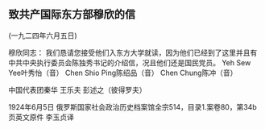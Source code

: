 ## 致共产国际东方部穆欣的信

(一九二四年六月五日)

穆欣同志：
我们恳请您接受他们入东方大学就读，因为他们已经到了这里并且有中共中央执行委员会陈独秀书记的介绍信，况且他们还是国民党员。
Yeh Sew Yee叶秀怡（音）
Chen Shio Ping陈绍品（音）
Chen Chung陈冲（音）

中国代表团秦华
王乐夫
彭述之（彼得罗夫）

1924年6月5日
俄罗斯国家社会政治历史档案馆全宗514，目录1.案卷80，第34b页英文原件
李玉贞译

